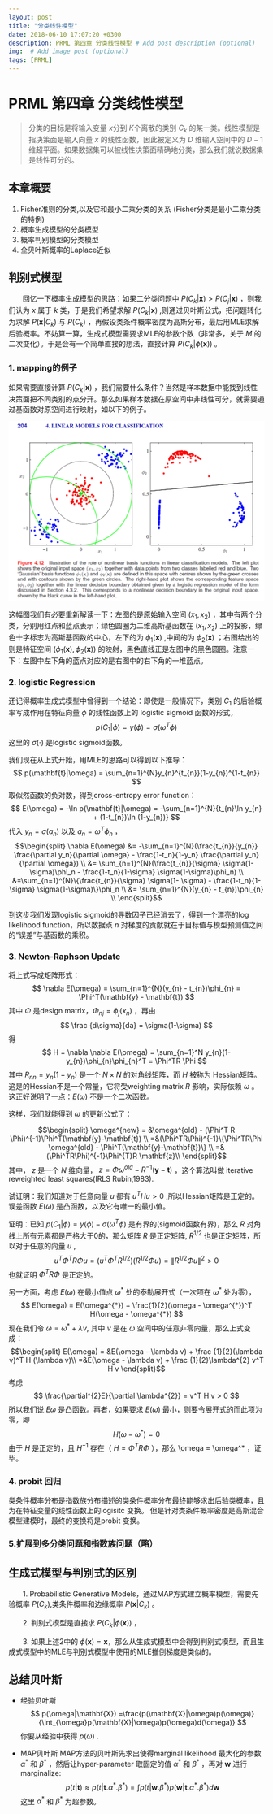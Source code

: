 ```yaml
---
layout: post
title: "分类线性模型"
date: 2018-06-10 17:07:20 +0300
description: PRML 第四章 分类线性模型 # Add post description (optional)
img:  # Add image post (optional)
tags: [PRML]
---
```


<script type="text/x-mathjax-config">
MathJax.Hub.Config({
tex2jax: {inlineMath: [['$','$'], ['\\(','\\)']]}
});
</script>

<script type="text/javascript" async
  src="https://cdn.mathjax.org/mathjax/latest/MathJax.js?config=TeX-MML-AM_CHTML">
</script>

# PRML 第四章 分类线性模型
> 分类的目标是将输入变量 $x$分到 $K$个离散的类别 $C_{k}$ 的某一类。线性模型是指决策面是输入向量 $x$ 的线性函数，因此被定义为 $D$ 维输入空间中的 $D-1$ 维超平面。如果数据集可以被线性决策面精确地分类，那么我们就说数据集是线性可分的。

## 本章概要
1. Fisher准则的分类,以及它和最小二乘分类的关系 (Fisher分类是最小二乘分类的特例)
2. 概率生成模型的分类模型
3. 概率判别模型的分类模型
4. 全贝叶斯概率的Laplace近似

## 判别式模型
&emsp;&emsp;回忆一下概率生成模型的思路：如果二分类问题中 $P(C_{k}|\mathbf{x})>P(C_{j}|\mathbf{x})$ ，则我们认为 $x$ 属于 $k$ 类，于是我们希望求解 $P(C_{k}|\mathbf{x})$ ,则通过贝叶斯公式，把问题转化为求解 $P(\mathbf{x}|C_{k})$ 与 $P(C_{k})$ ，再假设类条件概率密度为高斯分布，最后用MLE求解后验概率。不妨算一算，生成式模型需要求MLE的参数个数（非常多，关于 $M$ 的二次变化）。于是会有一个简单直接的想法，直接计算 $P(C_{k}|\phi(\mathbf{x}))$ 。

### 1. mapping的例子
如果需要直接计算 $P(C_{k}|\mathbf{x})$ ，我们需要什么条件？当然是样本数据中能找到线性决策面把不同类别的点分开。那么如果样本数据在原空间中非线性可分，就需要通过基函数对原空间进行映射，如以下的例子。


<div align='center'>
	<img src='https://raw.githubusercontent.com/furulizi/furulizi.github.io/master/assets/img/prml-fig4-12.png' />
</div>

这幅图我们有必要重新解读一下：左图的是原始输入空间 $(x_{1},x_{2})$ ，其中有两个分类，分别用红点和蓝点表示；绿色圆圈为二维高斯基函数在 $(x_{1},x_{2})$ 上的投影，绿色十字标志为高斯基函数的中心，左下的为 $\phi_{1}(\mathbf{x})$ ,中间的为 $\phi_{2}(\mathbf{x})$ ；右图给出的则是特征空间 $(\phi_{1}(\mathbf{x}),\phi_{2}(\mathbf{x}))$ 的映射，黑色直线正是左图中的黑色圆圈。注意一下：左图中左下角的蓝点对应的是右图中的右下角的一堆蓝点。

### 2. logistic Regression
还记得概率生成式模型中曾得到一个结论：即使是一般情况下，类别 $C_{1}$ 的后验概率写成作用在特征向量 $\phi$ 的线性函数上的 logistic sigmoid 函数的形式，
$$
p(C_{1}|\phi) = y(\phi) = \sigma(\omega^T\phi)
$$
这里的 $\sigma(\cdot)$ 是logistic sigmoid函数。

我们现在从上式开始，用MLE的思路可以得到以下推导：
$$
p(\mathbf{t}|\omega) = \sum_{n=1}^{N}y_{n}^{t_{n}}(1-y_{n})^{1-t_{n}}
$$
取似然函数的负对数，得到cross-entropy error function：
$$
E(\omega) = -\ln p(\mathbf{t}|\omega) = -\sum_{n=1}^{N}{t_{n}\ln y_{n} + (1-t_{n})\ln (1-y_{n})}
$$
代入 $y_{n} = \sigma(a_{n})$ 以及 $a_{n} = \omega^T\phi_{n}$ ，
$$\begin{split}
\nabla E(\omega)
&= -\sum_{n=1}^{N}(\frac{t_{n}}{y_{n}} \frac{\partial y_n}{\partial \omega} - \frac{1-t_n}{1-y_n} \frac{\partial y_n}{\partial \omega}) \\
&= \sum_{n=1}^{N}(\frac{t_{n}}{\sigma} \sigma(1- \sigma)\phi_n - \frac{1-t_n}{1-\sigma}  \sigma(1-\sigma)\phi_n) \\
&=\sum_{n=1}^{N}\{\frac{t_{n}}{\sigma} \sigma(1- \sigma) - \frac{1-t_n}{1-\sigma}  \sigma(1-\sigma)\}\phi_n \\
&= \sum_{n=1}^{N}(y_{n} - t_{n})\phi_{n} \\
\end{split}$$

到这步我们发现logistic sigmoid的导数因子已经消去了，得到一个漂亮的log likelihood function，所以数据点 $n$ 对梯度的贡献就在于目标值与模型预测值之间的“误差”与基函数的乘积。
### 3. Newton-Raphson Update
将上式写成矩阵形式：
$$
\nabla E(\omega) = \sum_{n=1}^{N}(y_{n} - t_{n})\phi_{n} = 	\Phi^T(\mathbf{y} - \mathbf{t})
$$
其中 $\Phi$ 是design matrix，$\Phi_{nj} = \phi_j(x_n)$ ，再由
$$
\frac {d\sigma}{da} = \sigma(1-\sigma)
$$
得
$$
H = \nabla \nabla E(\omega) = \sum_{n=1}^N y_{n}(1-y_{n})\phi_{n}\phi_{n}^T = \Phi^TR \Phi
$$
其中 $R_{nn} = y_n(1-y_n)$ 是一个 $N \times N$ 的对角线矩阵，而 $H$ 被称为 Hessian矩阵。 这是的Hessian不是一个常量，它将受weighting matrix $R$ 影响，实际依赖 $\omega$ 。这正好说明了一点：$E(\omega)$ 不是一个二次函数。

这样，我们就能得到 $\omega$ 的更新公式了：

$$\begin{split}
\omega^{new} = &\omega^{old} - (\Phi^T R \Phi)^{-1}\Phi^T(\mathbf{y}-\mathbf{t}) \\
=&(\Phi^TR\Phi)^{-1}\{\Phi^TR\Phi \omega^{old} - \Phi^T(\mathbf{y}-\mathbf{t})\} \\
=& (\Phi^TR\Phi)^{-1}\Phi^{T}R \mathbf{z}\\
\end{split}$$
其中， $z$ 是一个 $N$ 维向量， $z=\Phi \omega^{old} - R^{-1}(\mathbf{y}-\mathbf{t})$ ，这个算法叫做 iterative reweighted least squares(IRLS Rubin,1983).


试证明：我们知道对于任意向量 $u$ 都有 $u^THu>0$ ,所以Hessian矩阵是正定的。误差函数 $E(\omega)$ 是凸函数，以及它有唯一的最小值。

证明：已知 $p(C_{1}|\phi) = y(\phi) - \sigma(\omega^T\phi)$ 是有界的(sigmoid函数有界)，那么 $R$ 对角线上所有元素都是严格大于0的，那么矩阵 $R$ 是正定矩阵, $R^{1/2}$ 也是正定矩阵，所以对于任意的向量 $u$ ,
$$
u^T \Phi^T R \Phi u = (u^T \Phi^T R^{1/2})(R^{1/2} \Phi u) = \|R^{1/2} \Phi u\|^2 > 0
$$
也就证明 $\Phi^T R \Phi$ 是正定的。

另一方面，考虑 $E(\omega)$ 在最小值点 $\omega^{*}$ 处的泰勒展开式（一次项在  $\omega^{*}$ 处为零），
$$
E(\omega) = E(\omega^{*}) + \frac{1}{2}(\omega - \omega^{*})^T H(\omega - \omega^{*})
$$
现在我们令 $\omega = \omega^{*} + \lambda v$, 其中 $v$ 是在 $\omega$ 空间中的任意非零向量，那么上式变成：
$$\begin{split}
E(\omega) = &E(\omega - \lambda v) + \frac {1}{2}(\lambda v)^T H (\lambda v)\\
=&E(\omega - \lambda v) + \frac {1}{2}\lambda^{2} v^T H v
\end{split}$$
考虑
$$
\frac{\partial^{2}E}{\partial \lambda^{2}} = v^T H v > 0
$$
所以我们说 $E{\omega}$ 是凸函数。再者，如果要求 $E(\omega)$ 最小，则要令展开式的而此项为零，即
$$
H(\omega - \omega^*) = 0
$$
由于 $H$ 是正定的，且 $H^{-1}$ 存在（ $H = \Phi^{T}R\Phi$ ），那么 \omega = \omega^* ，证毕。


### 4. probit 回归
类条件概率分布是指数族分布描述的类条件概率分布最终能够求出后验类概率，且为在特征变量的线性函数上的logisitc 变换。 但是针对类条件概率密度是高斯混合模型建模时，最终的变换将是probit 变换。

### 5.扩展到多分类问题和指数族问题（略）

## 生成式模型与判别式的区别
&emsp;&emsp;1. Probabilistic Generative Models，通过MAP方式建立概率模型，需要先验概率 $P(C_{k})$,类条件概率和边缘概率 $P(\mathbf{x}|C_{k})$ 。

&emsp;&emsp;2. 判别式模型是直接求 $P(C_{k}|\phi(\mathbf{x}))$ ，

&emsp;&emsp;3. 如果上述2中的 $\phi(\mathbf{x}) = \mathbf{x}$，那么从生成式模型中会得到判别式模型，而且生成式模型中的MLE与判别式模型中使用的MLE推倒梯度是类似的。

## 总结贝叶斯

- 经验贝叶斯
$$
p(\omega|\mathbf{X}) =\frac{p(\mathbf{X}|\omega)p(\omega)}{\int_{\omega}p(\mathbf{X}|\omega)p(\omega)d(\omega)}
$$
你要从经验中获得 $p(\omega)$ .


- MAP贝叶斯
MAP方法的贝叶斯先求出使得marginal likelihood 最大化的参数 $\alpha^{*}$ 和 $\beta^{*}$ ，然后让hyper-parameter 取固定的值 $\alpha^{*}$ 和 $\beta^*$ ，再对 $\mathbf{w}$ 进行 marginalize:
$$
p(t|\mathbf{t})\approx p(t|\mathbf{t}.\alpha^*.\beta^*) = \int p(t|\mathbf{w}.\beta^*)p(\mathbf{w}|\mathbf{t}.\alpha^*.\beta^*)d\mathbf{w}
$$
这里 $\alpha^*$ 和 $\beta^*$ 为超参数。
